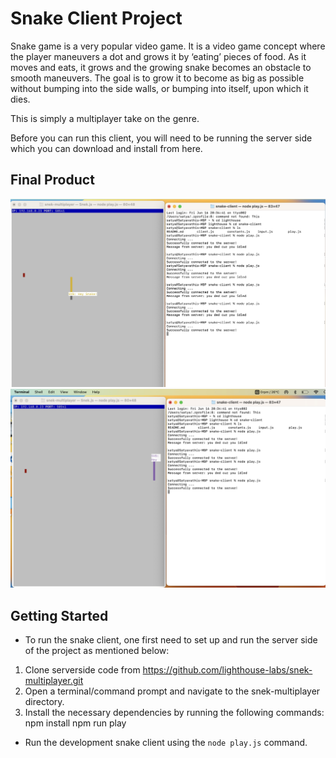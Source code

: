 # Snake Client Project

Snake game is a very popular video game. It is a video game concept where the player maneuvers a dot and grows it by ‘eating’ pieces of food. As it moves and eats, it grows and the growing snake becomes an obstacle to smooth maneuvers. The goal is to grow it to become as big as possible without bumping into the side walls, or bumping into itself, upon which it dies.

This is simply a multiplayer take on the genre.

Before you can run this client, you will need to be running the server side which you can download and install from here. 

## Final Product

!["Message"](message.jpg)
!["Moveup"](moveup.jpg)


## Getting Started

- To run the snake client, one first need to set up and run the server side of the project as mentioned below:
1. Clone serverside code from https://github.com/lighthouse-labs/snek-multiplayer.git
2. Open a terminal/command prompt and navigate to the snek-multiplayer directory.
3. Install the necessary dependencies by running the following commands:
    npm install
    npm run play

- Run the development snake client using the `node play.js` command.